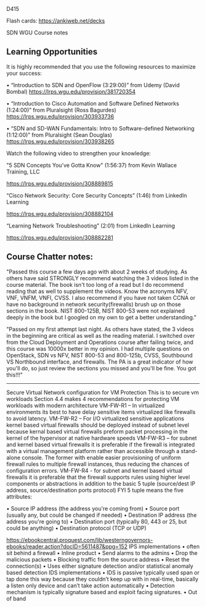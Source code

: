 D415

Flash cards:  https://ankiweb.net/decks

SDN WGU Course notes

## Learning Opportunities

It is highly recommended that you use the following resources to maximize your success:

•	“Introduction to SDN and OpenFlow (3:29:00)” from Udemy (David Bombal) 
https://lrps.wgu.edu/provision/381720354

•	“Introduction to Cisco Automation and Software Defined Networks (1:24:00)” from Pluralsight (Ross Bagurdes)
https://lrps.wgu.edu/provision/303933736

•	“SDN and SD-WAN Fundamentals: Intro to Software-defined Networking (1:12:00)” from Pluralsight (Sean Douglas)
https://lrps.wgu.edu/provision/303938265



Watch the following video to strengthen your knowledge:


"5 SDN Concepts You’ve Gotta Know" (1:56:37) from Kevin Wallace Training, LLC

https://lrps.wgu.edu/provision/308889815

“Cisco Network Security: Core Security Concepts” (1:46) from LinkedIn Learning

https://lrps.wgu.edu/provision/308882104

“Learning Network Troubleshooting” (2:01) from LinkedIn Learning

https://lrps.wgu.edu/provision/308882281

## Course Chatter notes:

"Passed this course a few days ago with about 2 weeks of studying. As others have said STRONGLY recommend watching the 3 videos listed in the course material. The book isn't too long of a read but I do recommend reading that as well to supplement the videos. Know the acronyms NFV, VNF, VNFM, VNFI, CVSS. I also recommend if you have not taken CCNA or have no background in network security(firewalls) brush up on those sections in the book. NIST 800-125B, NIST 800-53 were not explained deeply in the book but I googled on my own to get a better understanding."

"Passed on my first attempt last night. As others have stated, the 3 videos in the beginning are critical as well as the reading material. I switched over from the Cloud Deployment and Operations course after failing twice, and this course was 10000x better in my opinion. I had multiple questions on OpenStack, SDN vs NFV, NIST 800-53 and 800-125b, CVSS, Southbound VS Northbound interface, and firewalls. The PA is a great indicator of how you'll do, so just review the sections you missed and you'll be fine. You got this!!!"

------------------


Secure Virtual Network configuration for VM Protection
This is to secure vm workloads
Section 4.4 makes 4 recommendations for protecting VM workloads with modern architecture
VM-FW-R1 – In virtualized environments its best to have delay sensitive items virtualized like firewalls to avoid latency. 
VM-FW-R2 – For I/O virtualized sensitive applications kernel based virtual firewalls should be deployed instead of subnet level because kernal based virtual firewalls preform packet processing in the kernel of the hypervisor at native hardware speeds
VM-FW-R3 – for subnet and kernel based virtual firewalls it is preferable if the firewall is integrated with a virtual management platform rather than accessible through a stand-alone console. The former with enable easier provisioning of uniform firewall rules to multiple firewall instances, thus reducing the chances of configuration errors.
VM-FW-R4 - for subnet and kernel based virtual firewalls it is preferable that the firewall supports rules using higher level components or abstractions in addition to the basic 5 tuple  (source/dest IP address, source/destination ports protocol)
FYI 5 tuple means the five attributes: 

•	Source IP address (the address you're coming from)
•	Source port (usually any, but could be changed if needed)
•	Destination IP address (the address you're going to)
•	Destination port (typically 80, 443 or 25, but could be anything)
•	Destination protocol (TCP or UDP)

https://ebookcentral.proquest.com/lib/westerngovernors-ebooks/reader.action?docID=5611487&ppg=152
IPS implementations 
•	often sit behind a firewall 
•	Inline product
•	Send alarms to the admins
•	Drop the malicious packets
•	Blocking traffic from the source address
•	Reset the connection(s)
•	Uses either signature detection and/or statistical anomaly based detection
IDS implementations
•	IDS is passive typically used span or tap done this way because they couldn’t keep up with in real-time, basically a listen only device and can’t take action automatically
•	Detection mechanism is typically signature based and exploit facing signatures.
•	Out of band 

